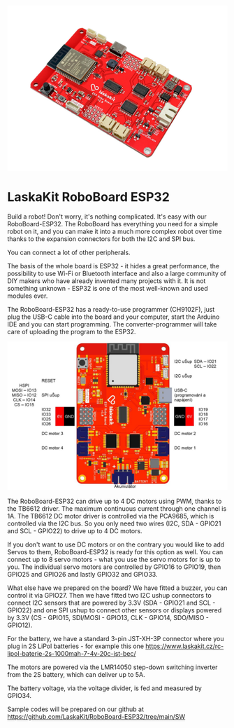 ![RoboBoard-ESP32](https://github.com/LaskaKit/RoboBoard-ESP32/blob/main/img/LaskaKit-roboboard-esp32-2.jpg)

# LaskaKit RoboBoard ESP32
Build a robot! Don't worry, it's nothing complicated. It's easy with our RoboBoard-ESP32. The RoboBoard has everything you need for a simple robot on it, and you can make it into a much more complex robot over time thanks to the expansion connectors for both the I2C and SPI bus. 

You can connect a lot of other peripherals. 

The basis of the whole board is ESP32 - it hides a great performance, the possibility to use Wi-Fi or Bluetooth interface and also a large community of DIY makers who have already invented many projects with it. It is not something unknown - ESP32 is one of the most well-known and used modules ever. 

The RoboBoard-ESP32 has a ready-to-use programmer (CH9102F), just plug the USB-C cable into the board and your computer, start the Arduino IDE and you can start programming. The converter-programmer will take care of uploading the program to the ESP32. 

![RoboBoard-ESP32 pinout](https://github.com/LaskaKit/RoboBoard-ESP32/blob/main/img/RoboBoard-ESP32.JPG)

The RoboBoard-ESP32 can drive up to 4 DC motors using PWM, thanks to the TB6612 driver. The maximum continuous current through one channel is 1A. The TB6612 DC motor driver is controlled via the PCA9685, which is controlled via the I2C bus. So you only need two wires (I2C, SDA - GPIO21 and SCL - GPIO22) to drive up to 4 DC motors. 

If you don't want to use DC motors or on the contrary you would like to add Servos to them, RoboBoard-ESP32 is ready for this option as well. 
You can connect up to 8 servo motors - what you use the servo motors for is up to you. The individual servo motors are controlled by GPIO16 to GPIO19, then GPIO25 and GPIO26 and lastly GPIO32 and GPIO33. 

What else have we prepared on the board? We have fitted a buzzer, you can control it via GPIO27. Then we have fitted two I2C ushup connectors to connect I2C sensors that are powered by 3.3V (SDA - GPIO21 and SCL - GPIO22) and one SPI ushup to connect other sensors or displays powered by 3.3V (CS - GPIO15, SDI/MOSI - GPIO13, CLK - GPIO14, SDO/MISO - GPIO12).

For the battery, we have a standard 3-pin JST-XH-3P connector where you plug in 2S LiPol batteries - for example this one https://www.laskakit.cz/rc-lipol-baterie-2s-1000mah-7-4v-20c-jst-bec/

The motors are powered via the LMR14050 step-down switching inverter from the 2S battery, which can deliver up to 5A. 

The battery voltage, via the voltage divider, is fed and measured by GPIO34. 

Sample codes will be prepared on our github at https://github.com/LaskaKit/RoboBoard-ESP32/tree/main/SW
